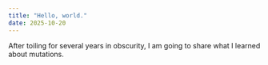 ```yaml
---
title: "Hello, world."
date: 2025-10-20
---
```


After toiling for several years in obscurity, I am going to share what I learned about mutations.
